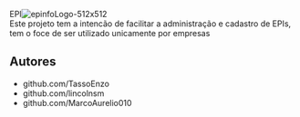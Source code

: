 E P I![epinfoLogo-512x512](https://github.com/user-attachments/assets/f87aa3ab-a03b-48df-a178-830cdbbfe0b8)<br/>
Este projeto tem a intencão de facilitar a administração e cadastro de EPIs, tem o foce de ser utilizado unicamente por empresas<br/>
 
## Autores<br/>
- github.com/TassoEnzo<br/>
- github.com/lincolnsm<br/>
- github.com/MarcoAurelio010<br/>
 
